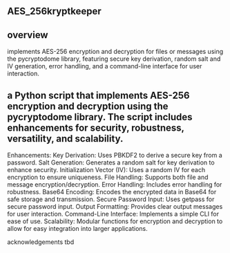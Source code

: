 ## AES_256kryptkeeper
## overview
implements AES-256 encryption and decryption for files or messages using the pycryptodome library, featuring secure key derivation, random salt and IV generation, error handling, and a command-line interface for user interaction.

## a Python script that implements AES-256 encryption and decryption using the pycryptodome library. The script includes enhancements for security, robustness, versatility, and scalability.

Enhancements:
Key Derivation: Uses PBKDF2 to derive a secure key from a password.
Salt Generation: Generates a random salt for key derivation to enhance security.
Initialization Vector (IV): Uses a random IV for each encryption to ensure uniqueness.
File Handling: Supports both file and message encryption/decryption.
Error Handling: Includes error handling for robustness.
Base64 Encoding: Encodes the encrypted data in Base64 for safe storage and transmission.
Secure Password Input: Uses getpass for secure password input.
Output Formatting: Provides clear output messages for user interaction.
Command-Line Interface: Implements a simple CLI for ease of use.
Scalability: Modular functions for encryption and decryption to allow for easy integration into larger applications.

acknowledgements tbd
